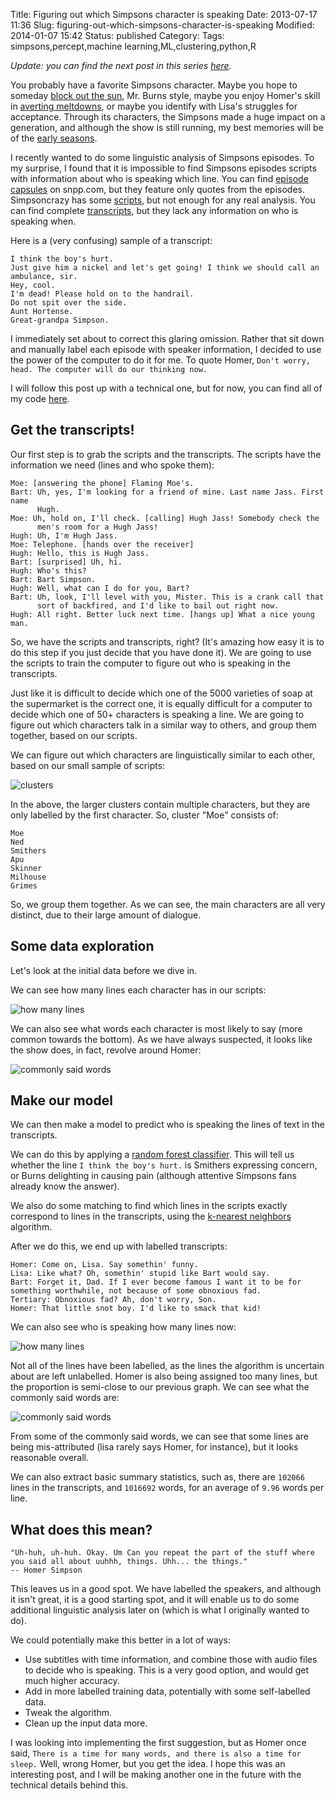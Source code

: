 Title: Figuring out which Simpsons character is speaking
Date: 2013-07-17 11:36
Slug: figuring-out-which-simpsons-character-is-speaking
Modified: 2014-01-07 15:42
Status: published
Category: 
Tags: simpsons,percept,machine learning,ML,clustering,python,R


*Update: you can find the next post in this series [here](/blog/analyzing-audio-to-figure-out-which-simpsons-character-is-speaking/).*

You probably have a favorite Simpsons character. Maybe you hope to someday [block out the sun](http://en.wikipedia.org/wiki/Who_Shot_Mr._Burns%3F), Mr. Burns style, maybe you enjoy Homer's skill in [averting meltdowns](http://en.wikipedia.org/wiki/Homer_Defined), or maybe you identify with Lisa's struggles for acceptance. Through its characters, the Simpsons made a huge impact on a generation, and although the show is still running, my best memories will be of the [early seasons](http://deadhomersociety.com/zombiesimpsons/).

I recently wanted to do some linguistic analysis of Simpsons episodes. To my surprise, I found that it is impossible to find Simpsons episodes scripts with information about who is speaking which line. You can find [episode capsules](http://snpp.com/episodes/7G10.html) on snpp.com, but they feature only quotes from the episodes. Simpsoncrazy has some [scripts](http://www.simpsoncrazy.com/scripts), but not enough for any real analysis. You can find complete [transcripts](http://www.springfieldspringfield.co.uk/view_episode_scripts.php?tv-show=the-simpsons&episode=s01e01), but they lack any information on who is speaking when.

Here is a (very confusing) sample of a transcript:

```
I think the boy's hurt.
Just give him a nickel and let's get going! I think we should call an ambulance, sir.
Hey, cool.
I'm dead! Please hold on to the handrail.
Do not spit over the side.
Aunt Hortense.
Great-grandpa Simpson.
```

I immediately set about to correct this glaring omission. Rather that sit down and manually label each episode with speaker information, I decided to use the power of the computer to do it for me. To quote Homer, `Don't worry, head. The computer will do our thinking now.`

I will follow this post up with a technical one, but for now, you can find all of my code [here](https://github.com/VikParuchuri/simpsons-scripts).

<!--more-->

Get the transcripts!
--------------------------------------------

Our first step is to grab the scripts and the transcripts. The scripts have the information we need (lines and who spoke them):

```
Moe: [answering the phone] Flaming Moe's.
Bart: Uh, yes, I'm looking for a friend of mine. Last name Jass. First name
      Hugh.
Moe: Uh, hold on, I'll check. [calling] Hugh Jass! Somebody check the
      men's room for a Hugh Jass!
Hugh: Uh, I'm Hugh Jass.
Moe: Telephone. [hands over the receiver]
Hugh: Hello, this is Hugh Jass.
Bart: [surprised] Uh, hi.
Hugh: Who's this?
Bart: Bart Simpson.
Hugh: Well, what can I do for you, Bart?
Bart: Uh, look, I'll level with you, Mister. This is a crank call that
      sort of backfired, and I'd like to bail out right now.
Hugh: All right. Better luck next time. [hangs up] What a nice young man.
```

So, we have the scripts and transcripts, right? (It's amazing how easy it is to do this step if you just decide that you have done it). We are going to use the scripts to train the computer to figure out who is speaking in the transcripts.

Just like it is difficult to decide which one of the 5000 varieties of soap at the supermarket is the correct one, it is equally difficult for a computer to decide which one of 50+ characters is speaking a line. We are going to figure out which characters talk in a similar way to others, and group them together, based on our scripts.

We can figure out which characters are linguistically similar to each other, based on our small sample of scripts:

![clusters](../images/simpsons-scripts/clusters.png)

In the above, the larger clusters contain multiple characters, but they are only labelled by the first character. So, cluster "Moe" consists of:

```
Moe
Ned
Smithers
Apu
Skinner
Milhouse
Grimes
```

So, we group them together. As we can see, the main characters are all very distinct, due to their large amount of dialogue.

Some data exploration
-----------------------------------------------

Let's look at the initial data before we dive in.

We can see how many lines each character has in our scripts:

![how many lines](../images/simpsons-scripts/lines_per_character_initial.png)

We can also see what words each character is most likely to say (more common towards the bottom). As we have always suspected, it looks like the show does, in fact, revolve around Homer:

![commonly said words](../images/simpsons-scripts/commonly_said_words_initial.png)


Make our model
-----------------------------------------------

We can then make a model to predict who is speaking the lines of text in the transcripts.

We can do this by applying a [random forest classifier](http://en.wikipedia.org/wiki/Random_forest). This will tell us whether the line `I think the boy's hurt.` is Smithers expressing concern, or Burns delighting in causing pain (although attentive Simpsons fans already know the answer).

We also do some matching to find which lines in the scripts exactly correspond to lines in the transcripts, using the [k-nearest neighbors](https://en.wikipedia.org/wiki/K-nearest_neighbors_algorithm) algorithm.

After we do this, we end up with labelled transcripts:

```
Homer: Come on, Lisa. Say somethin' funny.
Lisa: Like what? Oh, somethin' stupid like Bart would say.
Bart: Forget it, Dad. If I ever become famous I want it to be for something worthwhile, not because of some obnoxious fad.
Tertiary: Obnoxious fad? Ah, don't worry, Son.
Homer: That little snot boy. I'd like to smack that kid!
```

We can also see who is speaking how many lines now:

![how many lines](../images/simpsons-scripts/lines_per_character_final.png)

Not all of the lines have been labelled, as the lines the algorithm is uncertain about are left unlabelled. Homer is also being assigned too many lines, but the proportion is semi-close to our previous graph. We can see what the commonly said words are:

![commonly said words](../images/simpsons-scripts/commonly_said_words_final.png)

From some of the commonly said words, we can see that some lines are being mis-attributed (lisa rarely says Homer, for instance), but it looks reasonable overall.

We can also extract basic summary statistics, such as, there are `102066` lines in the transcripts, and `1016692` words, for an average of `9.96` words per line.


What does this mean?
-------------------------------------------------

```
"Uh-huh, uh-huh. Okay. Um Can you repeat the part of the stuff where you said all about uuhhh, things. Uhh... the things."
-- Homer Simpson
```

This leaves us in a good spot. We have labelled the speakers, and although it isn't great, it is a good starting spot, and it will enable us to do some additional linguistic analysis later on (which is what I originally wanted to do).

We could potentially make this better in a lot of ways:

* Use subtitles with time information, and combine those with audio files to decide who is speaking. This is a very good option, and would get much higher accuracy.
* Add in more labelled training data, potentially with some self-labelled data.
* Tweak the algorithm.
* Clean up the input data more.

I was looking into implementing the first suggestion, but as Homer once said, `There is a time for many words, and there is also a time for sleep.` Well, wrong Homer, but you get the idea. I hope this was an interesting post, and I will be making another one in the future with the technical details behind this.